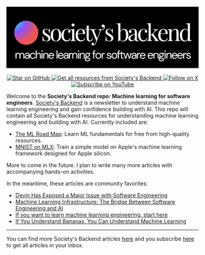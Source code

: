 ![ml road map](orb_header.png)

<p align="center">
  <a href="https://github.com/loganthorneloe/ml-road-map">
    <img src="https://img.shields.io/github/stars/loganthorneloe/ml-road-map?style=social" alt="Star on GitHub">
  </a>
  <a href="https://societysbackend.com">
    <img src="https://img.shields.io/badge/Subscribe-More%20learning%20resources-orange?style=social&logo=substack" alt="Get all resources from Society's Backend">
  </a>
  <a href="https://twitter.com/loganthorneloe">
    <img src="https://img.shields.io/twitter/follow/loganthorneloe?style=social" alt="Follow on X">
  </a>
  <a href="https://youtube.com/@loganthorneloe">
    <img src="https://img.shields.io/youtube/channel/subscribers/UC3H55I0SqNKQgJU77LsFiBw?style=social&logo=youtube" alt="Subscribe on YouTube">
  </a>
</p>

Welcome to the **Society's Backend repo: Machine learning for software engineers**. [Society's Backend](https://societysbackend.com/) is a newsletter to understand machine learning engineering and gain confidence building with AI. This repo will contain all Society's Backend resources for understanding machine learning engineering and building with AI. Currently included are:

* [The ML Road Map](ml-roadmap/): Learn ML fundamentals for free from high-quality resources.
* [MNIST on MLX](mnist-on-mlx/): Train a simple model on Apple's machine learning framework designed for Apple silicon.

More to come in the future. I plan to write many more articles with accompanying hands-on activities.

In the meantime, these articles are community favorites:

* [Devin Has Exposed a Major Issue with Software Engineering](https://societysbackend.com/p/devin-has-exposed-software-engineers)
* [Machine Learning Infrastructure: The Bridge Between Software Engineering and AI](https://societysbackend.com/p/machine-learning-infra)
* [If you want to learn machine learning engineering, start here](https://societysbackend.com/p/start-here)
* [If You Understand Bananas, You Can Understand Machine Learning](https://societysbackend.com/p/ml-is-bananas)

---
You can find more Society's Backend articles [here](https://societysbackend.com/) and you subscribe [here](https://societysbackend.com/subscribe) to get all articles in your inbox.
